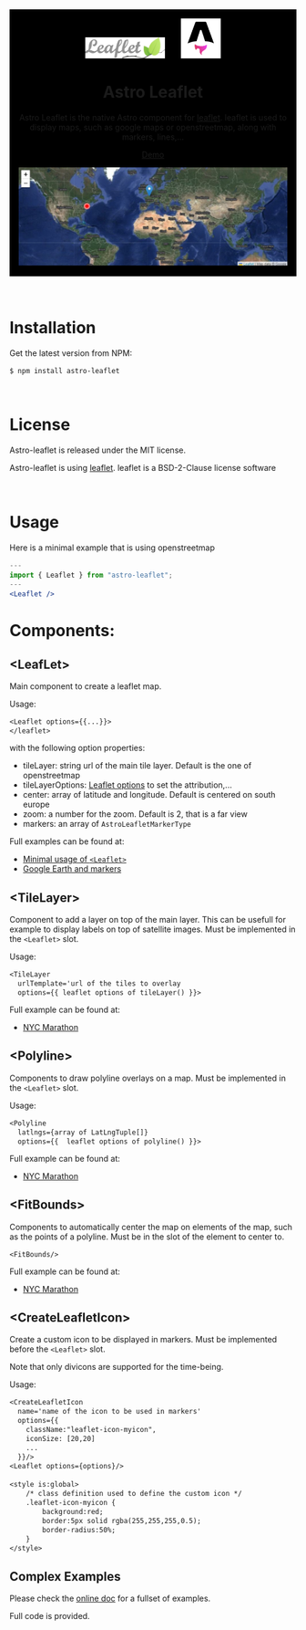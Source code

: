 <div align="center" style="background-color: black; padding: 16px;">
  <a href="https://leafletjs.com" target="_blank"><img width="140" src="images/leaflet-logo.png"></a>
  &nbsp;&nbsp;&nbsp;&nbsp;&nbsp;
  <a href="https://astro.build/" target="_blank"><img height="70" src="images/astro-logo.png"></a>

  <h1>Astro Leaflet</h1>

  <p>
    Astro Leaflet is the native Astro component for
    <a href="https://www.leafletjs.com">leaflet</a>.
    leaflet is used to display maps, such as
    google maps or openstreetmap, along with markers,
    lines,...
  </p>

  [Demo](https://pascal-brand38.github.io/astro-dev/packages/astro-leaflet)

  <a href="https://pascal-brand38.github.io/astro-dev/packages/astro-leaflet" target="_blank">
    <img src="images/astro-leaflet-screenshot.jpg">
  </a>

</div>

<br>
<br>



# Installation
Get the latest version from NPM:
```
$ npm install astro-leaflet
```

<br>

# License
Astro-leaflet is released under the MIT license.

Astro-leaflet is using [leaflet](https://github.com/Leaflet/Leaflet).
leaflet is a BSD-2-Clause license software

<br>

# Usage

Here is a minimal example that is using openstreetmap

```jsx
---
import { Leaflet } from "astro-leaflet";
---
<Leaflet />
```

# Components:

## \<LeafLet>

Main component to create a leaflet map.

Usage:
```
<Leaflet options={{...}}>
</leaflet>
```

with the following option properties:
* tileLayer: string url of the main tile layer. Default is the one of openstreetmap
* tileLayerOptions: [Leaflet options](https://leafletjs.com/reference.html#tilelayer-minzoom)
  to set the attribution,...
* center: array of latitude and longitude. Default is centered on south europe
* zoom: a number for the zoom. Default is 2, that is a far view
* markers: an array of ```AstroLeafletMarkerType```

Full examples can be found at:
* [Minimal usage of ```<Leaflet>```](https://pascal-brand38.github.io/astro-dev/packages/astro-leaflet/#minimal)
* [Google Earth and markers](https://pascal-brand38.github.io/astro-dev/packages/astro-leaflet/#google-map-markers)


## \<TileLayer>

Component to add a layer on top of the main layer. This can
be usefull for example to display labels on top of satellite images.
Must be implemented in the ```<Leaflet>``` slot.

Usage:
```
<TileLayer
  urlTemplate='url of the tiles to overlay
  options={{ leaflet options of tileLayer() }}>
```

Full example can be found at:
* [NYC Marathon](https://pascal-brand38.github.io/astro-dev/packages/astro-leaflet/#NYC-Marathon)


## \<Polyline>

Components to draw polyline overlays on a map.
Must be implemented in the ```<Leaflet>``` slot.


Usage:
```
<Polyline
  latlngs={array of LatLngTuple[]}
  options={{  leaflet options of polyline() }}>
```

Full example can be found at:
* [NYC Marathon](https://pascal-brand38.github.io/astro-dev/packages/astro-leaflet/#NYC-Marathon)



## \<FitBounds>

Components to automatically center the map on elements
of the map, such as the points of a polyline.
Must be in the slot of the element to center to.

```
<FitBounds/>
```

Full example can be found at:
* [NYC Marathon](https://pascal-brand38.github.io/astro-dev/packages/astro-leaflet/#NYC-Marathon)


## \<CreateLeafletIcon>

Create a custom icon to be displayed in markers.
Must be implemented before the ```<Leaflet>``` slot.

Note that only divicons are supported for the time-being.

Usage:
```
<CreateLeafletIcon
  name='name of the icon to be used in markers'
  options={{
    className:"leaflet-icon-myicon",
    iconSize: [20,20]
    ...
  }}/>
<Leaflet options={options}/>

<style is:global>
	/* class definition used to define the custom icon */
	.leaflet-icon-myicon {
		background:red;
		border:5px solid rgba(255,255,255,0.5);
		border-radius:50%;
	}
</style>
```


## Complex Examples

Please check the [online doc](https://pascal-brand38.github.io/astro-dev/packages/astro-leaflet) for a fullset of examples.

Full code is provided.
